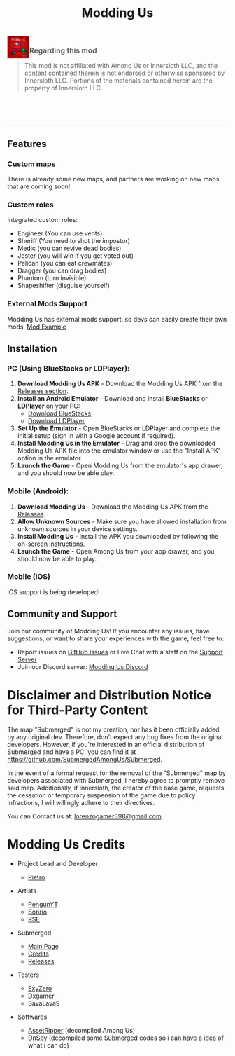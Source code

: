 <h1 align="center">Modding Us</h1>

<br>

<img align="left" alt="Cover" src="art/MULogoRebrand.png" width="10%" height="10%" />

<p style="float: right; width: 55%;">

> ### Regarding this mod
>
> This mod is not affiliated with Among Us or Innersloth LLC, and the content contained therein is not endorsed or otherwise sponsored by Innersloth LLC. Portions of the materials contained herein are the property of Innersloth LLC.
<br>

</p>

<br>

---

## Features

### Custom maps
There is already some new maps, and partners are working on new maps that are coming soon!

### Custom roles
Integrated custom roles:
- Engineer (You can use vents)
- Sheriff (You need to shot the impostor)
- Medic (you can revive dead bodies)
- Jester (you will win if you get voted out)
- Pelican (you can eat crewmates)
- Dragger (you can drag bodies)
- Phantom (turn invisible)
- Shapeshifter (disguise yourself)

### External Mods Support

Modding Us has external mods support. so devs can easily create their own mods. [Mod Example](https://github.com/OvernightAU/Experimental-RoleExample)

## Installation

### PC (Using BlueStacks or LDPlayer):

1. **Download Modding Us APK** - Download the Modding Us APK from the [Releases section](https://github.com/OvernightAU/ModdingUs/releases).
2. **Install an Android Emulator** - Download and install **BlueStacks** or **LDPlayer** on your PC:
   - [Download BlueStacks](https://www.bluestacks.com)
   - [Download LDPlayer](https://www.ldplayer.net)
3. **Set Up the Emulator** - Open BlueStacks or LDPlayer and complete the initial setup (sign in with a Google account if required).
4. **Install Modding Us in the Emulator** - Drag and drop the downloaded Modding Us APK file into the emulator window or use the "Install APK" option in the emulator.
5. **Launch the Game** - Open Modding Us from the emulator's app drawer, and you should now be able play.

### Mobile (Android):

1. **Download Modding Us** - Download the Modding Us APK from the [Releases](https://github.com/OvernightAU/ModdingUs/releases).
2. **Allow Unknown Sources** - Make sure you have allowed installation from unknown sources in your device settings.
3. **Install Modding Us** - Install the APK you downloaded by following the on-screen instructions.
4. **Launch the Game** - Open Among Us from your app drawer, and you should now be able to play.

### Mobile (iOS)
iOS support is being developed!

## Community and Support

Join our community of Modding Us! If you encounter any issues, have suggestions, or want to share your experiences with the game, feel free to:

- Report issues on [GitHub Issues](https://github.com/Pietrodjaowjao/ModdingUs/issues) or Live Chat with a staff on the [Support Server](https://discord.gg/gacJbcyuMr)
- Join our Discord server: [Modding Us Discord](https://discord.gg/KRCSmSqgHz)

# Disclaimer and Distribution Notice for Third-Party Content
The map "Submerged" is not my creation, nor has it been officially added by any original dev. Therefore, don't expect any bug fixes from the original developers. However, if you're interested in an official distribution of Submerged and have a PC, you can find it at https://github.com/SubmergedAmongUs/Submerged.

In the event of a formal request for the removal of the "Submerged" map by developers associated with Submerged, I hereby agree to promptly remove said map. Additionally, if Innersloth, the creator of the base game, requests the cessation or temporary suspension of the game due to policy infractions, I will willingly adhere to their directives.

You can Contact us at: <a href="mailto:lorenzogamer398@gmail.com" style="color:blue;">lorenzogamer398@gmail.com</a>

# Modding Us Credits
- Project Lead and Developer
  - [Pietro](https://www.youtube.com/@pietro420)

- Artists
  - [PengunYT](https://www.youtube.com/channel/UCXLSJ5exAFpFEA-hqKBC3Bw)
  - [Sonrio](https://www.youtube.com/channel/UCq2mi9fit3RoJAJIP31iKAA)
  - [RSE](https://www.reddit.com/user/rotten_pennis)

- Submerged
  - [Main Page](https://github.com/SubmergedAmongUs/Submerged)
  - [Credits](https://github.com/SubmergedAmongUs/Submerged#credits)
  - [Releases](https://github.com/SubmergedAmongUs/Submerged/releases/)

- Testers
  - [ExyZero](https://www.youtube.com/@wtfexy_)
  - [Dxgamer](https://www.youtube.com/@Dxgamer7405)
  - SavaLava9

- Softwares
  - [AssetRipper](https://github.com/AssetRipper/AssetRipper) (decompiled Among Us)
  - [DnSpy](https://github.com/dnSpy/dnSpy) (decompiled some Submerged codes so i can have a idea of what i can do)
